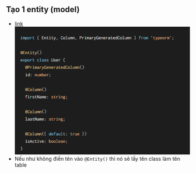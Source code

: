 ## Tạo 1 entity (model)
- [link](https://docs.nestjs.com/techniques/database#repository-pattern)
![Alt text](image.png)
- Nếu như không điền tên vào `@Entity()` thì nó sẽ lấy tên class làm tên table